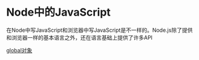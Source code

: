 # Node中的JavaScript

在Node中写JavaScript和浏览器中写JavaScript是不一样的。Node.js除了提供和浏览器一样的基本语言之外，还在语言基础上提供了许多API

[global对象](chapter3_sub1.md)

